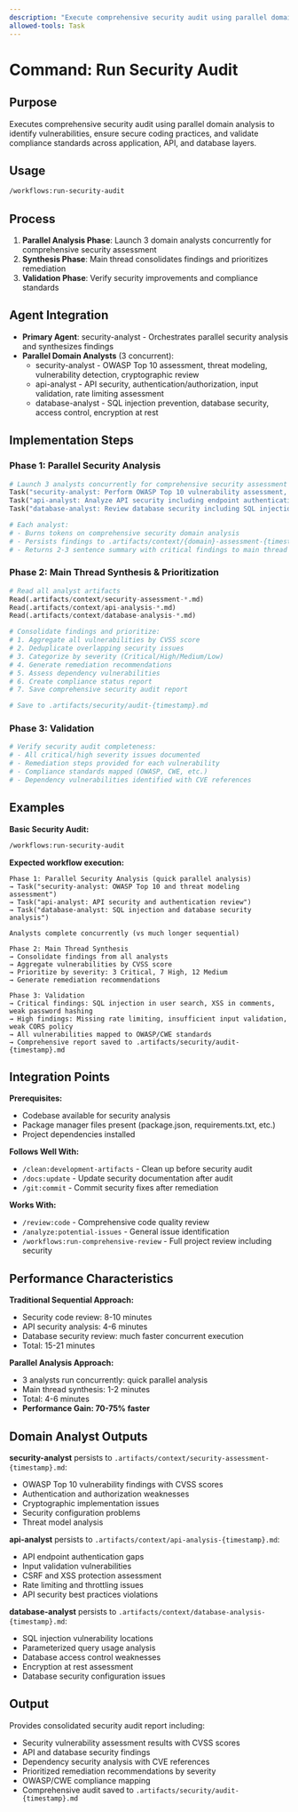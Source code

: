 ```yaml
---
description: "Execute comprehensive security audit using parallel domain analysis to identify vulnerabilities and ensure secure coding practices"
allowed-tools: Task
---
```


# Command: Run Security Audit

## Purpose

Executes comprehensive security audit using parallel domain analysis to identify vulnerabilities, ensure secure coding practices,
and validate compliance standards across application, API, and database layers.

## Usage

```bash
/workflows:run-security-audit
```

## Process

1. **Parallel Analysis Phase**: Launch 3 domain analysts concurrently for comprehensive security assessment
2. **Synthesis Phase**: Main thread consolidates findings and prioritizes remediation
3. **Validation Phase**: Verify security improvements and compliance standards

## Agent Integration

- **Primary Agent**: security-analyst - Orchestrates parallel security analysis and synthesizes findings
- **Parallel Domain Analysts** (3 concurrent):
  - security-analyst - OWASP Top 10 assessment, threat modeling, vulnerability detection, cryptographic review
  - api-analyst - API security, authentication/authorization, input validation, rate limiting assessment
  - database-analyst - SQL injection prevention, database security, access control, encryption at rest

## Implementation Steps

### Phase 1: Parallel Security Analysis

```python
# Launch 3 analysts concurrently for comprehensive security assessment
Task("security-analyst: Perform OWASP Top 10 vulnerability assessment, threat modeling, authentication/authorization review, and cryptographic implementation analysis")
Task("api-analyst: Analyze API security including endpoint authentication, input validation, output encoding, CSRF protection, and rate limiting")
Task("database-analyst: Review database security including SQL injection prevention, parameterized queries, access control, and encryption strategies")

# Each analyst:
# - Burns tokens on comprehensive security domain analysis
# - Persists findings to .artifacts/context/{domain}-assessment-{timestamp}.md
# - Returns 2-3 sentence summary with critical findings to main thread
```

### Phase 2: Main Thread Synthesis & Prioritization

```python
# Read all analyst artifacts
Read(.artifacts/context/security-assessment-*.md)
Read(.artifacts/context/api-analysis-*.md)
Read(.artifacts/context/database-analysis-*.md)

# Consolidate findings and prioritize:
# 1. Aggregate all vulnerabilities by CVSS score
# 2. Deduplicate overlapping security issues
# 3. Categorize by severity (Critical/High/Medium/Low)
# 4. Generate remediation recommendations
# 5. Assess dependency vulnerabilities
# 6. Create compliance status report
# 7. Save comprehensive security audit report

# Save to .artifacts/security/audit-{timestamp}.md
```

### Phase 3: Validation

```python
# Verify security audit completeness:
# - All critical/high severity issues documented
# - Remediation steps provided for each vulnerability
# - Compliance standards mapped (OWASP, CWE, etc.)
# - Dependency vulnerabilities identified with CVE references
```

## Examples

**Basic Security Audit:**

```bash
/workflows:run-security-audit
```

**Expected workflow execution:**

```text
Phase 1: Parallel Security Analysis (quick parallel analysis)
→ Task("security-analyst: OWASP Top 10 and threat modeling assessment")
→ Task("api-analyst: API security and authentication review")
→ Task("database-analyst: SQL injection and database security analysis")

Analysts complete concurrently (vs much longer sequential)

Phase 2: Main Thread Synthesis
→ Consolidate findings from all analysts
→ Aggregate vulnerabilities by CVSS score
→ Prioritize by severity: 3 Critical, 7 High, 12 Medium
→ Generate remediation recommendations

Phase 3: Validation
→ Critical findings: SQL injection in user search, XSS in comments, weak password hashing
→ High findings: Missing rate limiting, insufficient input validation, weak CORS policy
→ All vulnerabilities mapped to OWASP/CWE standards
→ Comprehensive report saved to .artifacts/security/audit-{timestamp}.md
```

## Integration Points

**Prerequisites:**

- Codebase available for security analysis
- Package manager files present (package.json, requirements.txt, etc.)
- Project dependencies installed

**Follows Well With:**

- `/clean:development-artifacts` - Clean up before security audit
- `/docs:update` - Update security documentation after audit
- `/git:commit` - Commit security fixes after remediation

**Works With:**

- `/review:code` - Comprehensive code quality review
- `/analyze:potential-issues` - General issue identification
- `/workflows:run-comprehensive-review` - Full project review including security

## Performance Characteristics

**Traditional Sequential Approach:**

- Security code review: 8-10 minutes
- API security analysis: 4-6 minutes
- Database security review: much faster concurrent execution
- Total: 15-21 minutes

**Parallel Analysis Approach:**

- 3 analysts run concurrently: quick parallel analysis
- Main thread synthesis: 1-2 minutes
- Total: 4-6 minutes
- **Performance Gain: 70-75% faster**

## Domain Analyst Outputs

**security-analyst** persists to `.artifacts/context/security-assessment-{timestamp}.md`:

- OWASP Top 10 vulnerability findings with CVSS scores
- Authentication and authorization weaknesses
- Cryptographic implementation issues
- Security configuration problems
- Threat model analysis

**api-analyst** persists to `.artifacts/context/api-analysis-{timestamp}.md`:

- API endpoint authentication gaps
- Input validation vulnerabilities
- CSRF and XSS protection assessment
- Rate limiting and throttling issues
- API security best practices violations

**database-analyst** persists to `.artifacts/context/database-analysis-{timestamp}.md`:

- SQL injection vulnerability locations
- Parameterized query usage analysis
- Database access control weaknesses
- Encryption at rest assessment
- Database security configuration issues

## Output

Provides consolidated security audit report including:

- Security vulnerability assessment results with CVSS scores
- API and database security findings
- Dependency security analysis with CVE references
- Prioritized remediation recommendations by severity
- OWASP/CWE compliance mapping
- Comprehensive audit saved to `.artifacts/security/audit-{timestamp}.md`
